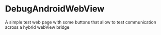 # DebugAndroidWebView
A simple test web page with some buttons that allow to test communication across a hybrid webView bridge
